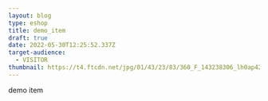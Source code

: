 ```yaml
---
layout: blog
type: eshop
title: demo_item
draft: true
date: 2022-05-30T12:25:52.337Z
target-audience:
  - VISITOR
thumbnail: https://t4.ftcdn.net/jpg/01/43/23/83/360_F_143238306_lh0ap42wgot36y44WybfQpvsJB5A1CHc.jpg
---
```

demo item